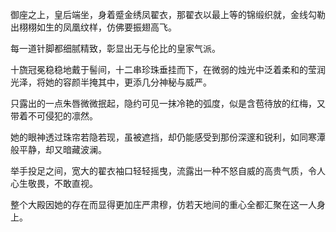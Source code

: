 

御座之上，皇后端坐，身着蹙金绣凤翟衣，那翟衣以最上等的锦缎织就，金线勾勒出栩栩如生的凤凰纹样，仿佛要振翅高飞。

每一道针脚都细腻精致，彰显出无与伦比的皇家气派。

十旒冠冕稳稳地戴于髻间，十二串珍珠垂挂而下，在微弱的烛光中泛着柔和的莹润光泽，将她的容颜半掩其中，更添几分神秘与威严。



只露出的一点朱唇微微抿起，隐约可见一抹冷艳的弧度，似是含苞待放的红梅，又带着不可侵犯的凛然。

她的眼神透过珠帘若隐若现，虽被遮挡，却仍能感受到那份深邃和锐利，如同寒潭般平静，却又暗藏波澜。

举手投足之间，宽大的翟衣袖口轻轻摇曳，流露出一种不怒自威的高贵气质，令人心生敬畏，不敢直视。

整个大殿因她的存在而显得更加庄严肃穆，仿若天地间的重心全都汇聚在这一人身上。


